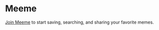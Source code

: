# Meeme

[Join Meeme](https://meeme-app.com/join) to start saving, searching, and sharing your favorite memes.
